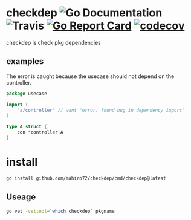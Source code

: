 # checkdep ![Go Documentation](http://img.shields.io/badge/go-documentation-blue.svg?style=flat-square) ![Travis](https://img.shields.io/travis/mahiro72/checkdep.svg?style=flat-square) [![Go Report Card](https://goreportcard.com/badge/github.com/mahiro72/checkdep)](https://goreportcard.com/report/github.com/mahiro72/checkdep) [![codecov](https://codecov.io/gh/mahiro72/checkdep/branch/master/graph/badge.svg)](https://codecov.io/gh/mahiro72/checkdep)

checkdep is check pkg dependencies

## examples

The error is caught because the usecase should not depend on the controller.

```go
package usecase

import (
	"a/controller" // want "error: found bug in dependency import"
)

type A struct {
	con *controller.A
}

```


# install

```sh
go install github.com/mahiro72/checkdep/cmd/checkdep@latest
```

## Useage

```sh
go vet -vettool=`which checkdep` pkgname
```
